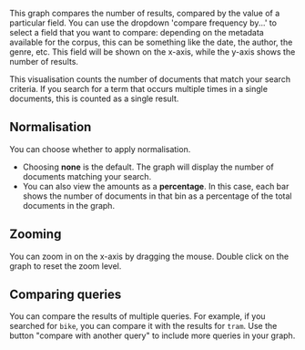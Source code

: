 This graph compares the number of results, compared by the value of a particular field. You can use the dropdown 'compare frequency by...' to select a field that you want to compare: depending on the metadata available for the corpus, this can be something like the date, the author, the genre, etc. This field will be shown on the x-axis, while the y-axis shows the number of results.

This visualisation counts the number of documents that match your search criteria. If you search for a term that occurs multiple times in a single documents, this is counted as a single result.

## Normalisation

You can choose whether to apply normalisation.

* Choosing **none** is the default. The graph will display the number of documents matching your search.
* You can also view the amounts as a **percentage**. In this case, each bar shows the number of documents in that bin as a percentage of the total documents in the graph.

## Zooming

You can zoom in on the x-axis by dragging the mouse. Double click on the graph to reset the zoom level.

## Comparing queries

You can compare the results of multiple queries. For example, if you searched for `bike`, you can compare it with the results for `tram`. Use the button "compare with another query" to include more queries in your graph.
